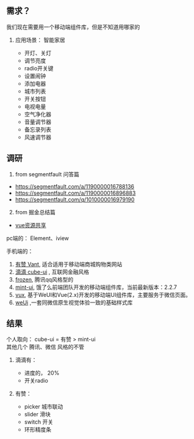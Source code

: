 ## 需求？

我们现在需要用一个移动端组件库，但是不知道用哪家的

1. 应用场景： 智能家居  

	- 开灯、关灯
	- 调节亮度  
	- radio开关键  
	- 设置闹钟  
	- 添加电器  
	- 城市列表  
	- 开关按钮  
	- 电视电量  
	- 空气净化器  
	- 音量调节器  
	- 备忘录列表  
	- 风速调节器  



## 调研
1. from segmentfault 问答篇
  - https://segmentfault.com/a/1190000016788136
  - https://segmentfault.com/a/1190000016896883
  - https://segmentfault.com/q/1010000016979190  

2. from 掘金总结篇
 - [vue资源共享](https://juejin.im/post/59c4cd705188254f531d11b0)




pc端的： Element、iview  

手机端的：

1. [有赞  Vant](), 适合适用于移动端商城购物类网站
2. [滴滴 cube-ui](https://didi.github.io/cube-ui/#/zh-CN) , 互联网金融风格
3. [ frozen](https://frozenui.github.io/),  腾讯qq风格型的
4. [mint-ui](https://mint-ui.github.io/docs/#/),  饿了么前端团队开发的移动端组件库，当前最新版本：2.2.7
5. [vux](https://juejin.im/entry/58783f30da2f6046bbe87bb7),  基于WeUI和Vue(2.x)开发的移动端UI组件库，主要服务于微信页面。
6. [weUi](https://weui.io/) ,一套同微信原生视觉体验一致的基础样式库


##  结果

个人取向： cube-ui = 有赞 > mint-ui  
	其他几个
	腾讯、微信 风格的不管


 1. 滴滴有：   

 	- 进度的， 20%  
 	- 开关radio  
 	
 2. 有赞：  
 
 	- picker 城市联动  
 	- slider 滑块  
 	- switch 开关  
 	- 环形精度条  
 			









